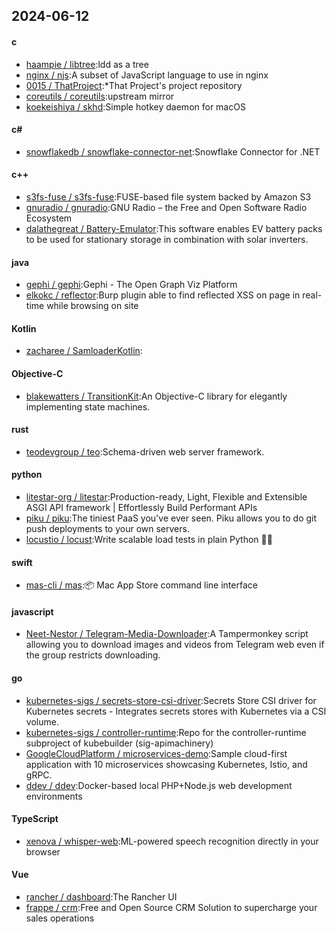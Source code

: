 ## 2024-06-12
#### c
* [haampie / libtree](https://github.com/haampie/libtree):ldd as a tree
* [nginx / njs](https://github.com/nginx/njs):A subset of JavaScript language to use in nginx
* [0015 / ThatProject](https://github.com/0015/ThatProject):*That Project's project repository
* [coreutils / coreutils](https://github.com/coreutils/coreutils):upstream mirror
* [koekeishiya / skhd](https://github.com/koekeishiya/skhd):Simple hotkey daemon for macOS
#### c#
* [snowflakedb / snowflake-connector-net](https://github.com/snowflakedb/snowflake-connector-net):Snowflake Connector for .NET
#### c++
* [s3fs-fuse / s3fs-fuse](https://github.com/s3fs-fuse/s3fs-fuse):FUSE-based file system backed by Amazon S3
* [gnuradio / gnuradio](https://github.com/gnuradio/gnuradio):GNU Radio – the Free and Open Software Radio Ecosystem
* [dalathegreat / Battery-Emulator](https://github.com/dalathegreat/Battery-Emulator):This software enables EV battery packs to be used for stationary storage in combination with solar inverters.
#### java
* [gephi / gephi](https://github.com/gephi/gephi):Gephi - The Open Graph Viz Platform
* [elkokc / reflector](https://github.com/elkokc/reflector):Burp plugin able to find reflected XSS on page in real-time while browsing on site
#### Kotlin
* [zacharee / SamloaderKotlin](https://github.com/zacharee/SamloaderKotlin):
#### Objective-C
* [blakewatters / TransitionKit](https://github.com/blakewatters/TransitionKit):An Objective-C library for elegantly implementing state machines.
#### rust
* [teodevgroup / teo](https://github.com/teodevgroup/teo):Schema-driven web server framework.
#### python
* [litestar-org / litestar](https://github.com/litestar-org/litestar):Production-ready, Light, Flexible and Extensible ASGI API framework | Effortlessly Build Performant APIs
* [piku / piku](https://github.com/piku/piku):The tiniest PaaS you've ever seen. Piku allows you to do git push deployments to your own servers.
* [locustio / locust](https://github.com/locustio/locust):Write scalable load tests in plain Python 🚗💨
#### swift
* [mas-cli / mas](https://github.com/mas-cli/mas):📦 Mac App Store command line interface
#### javascript
* [Neet-Nestor / Telegram-Media-Downloader](https://github.com/Neet-Nestor/Telegram-Media-Downloader):A Tampermonkey script allowing you to download images and videos from Telegram web even if the group restricts downloading.
#### go
* [kubernetes-sigs / secrets-store-csi-driver](https://github.com/kubernetes-sigs/secrets-store-csi-driver):Secrets Store CSI driver for Kubernetes secrets - Integrates secrets stores with Kubernetes via a CSI volume.
* [kubernetes-sigs / controller-runtime](https://github.com/kubernetes-sigs/controller-runtime):Repo for the controller-runtime subproject of kubebuilder (sig-apimachinery)
* [GoogleCloudPlatform / microservices-demo](https://github.com/GoogleCloudPlatform/microservices-demo):Sample cloud-first application with 10 microservices showcasing Kubernetes, Istio, and gRPC.
* [ddev / ddev](https://github.com/ddev/ddev):Docker-based local PHP+Node.js web development environments
#### TypeScript
* [xenova / whisper-web](https://github.com/xenova/whisper-web):ML-powered speech recognition directly in your browser
#### Vue
* [rancher / dashboard](https://github.com/rancher/dashboard):The Rancher UI
* [frappe / crm](https://github.com/frappe/crm):Free and Open Source CRM Solution to supercharge your sales operations
